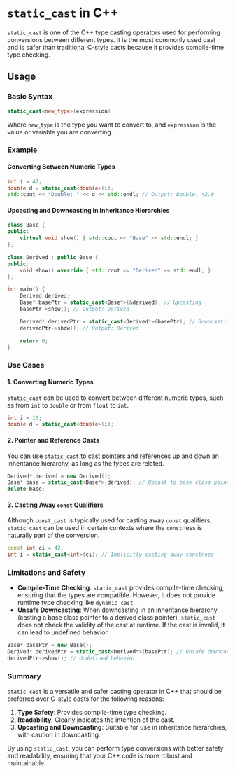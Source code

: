 
# `static_cast` in C++

`static_cast` is one of the C++ type casting operators used for performing conversions between different types. It is the most commonly used cast and is safer than traditional C-style casts because it provides compile-time type checking.

## Usage

### Basic Syntax

```cpp
static_cast<new_type>(expression)
```

Where `new_type` is the type you want to convert to, and `expression` is the value or variable you are converting.

### Example

#### Converting Between Numeric Types

```cpp
int i = 42;
double d = static_cast<double>(i);
std::cout << "Double: " << d << std::endl; // Output: Double: 42.0
```

#### Upcasting and Downcasting in Inheritance Hierarchies

```cpp
class Base {
public:
    virtual void show() { std::cout << "Base" << std::endl; }
};

class Derived : public Base {
public:
    void show() override { std::cout << "Derived" << std::endl; }
};

int main() {
    Derived derived;
    Base* basePtr = static_cast<Base*>(&derived); // Upcasting
    basePtr->show(); // Output: Derived

    Derived* derivedPtr = static_cast<Derived*>(basePtr); // Downcasting
    derivedPtr->show(); // Output: Derived

    return 0;
}
```

### Use Cases

#### 1. Converting Numeric Types

`static_cast` can be used to convert between different numeric types, such as from `int` to `double` or from `float` to `int`.

```cpp
int i = 10;
double d = static_cast<double>(i);
```

#### 2. Pointer and Reference Casts

You can use `static_cast` to cast pointers and references up and down an inheritance hierarchy, as long as the types are related.

```cpp
Derived* derived = new Derived();
Base* base = static_cast<Base*>(derived); // Upcast to base class pointer
delete base;
```

#### 3. Casting Away `const` Qualifiers

Although `const_cast` is typically used for casting away `const` qualifiers, `static_cast` can be used in certain contexts where the `const`ness is naturally part of the conversion.

```cpp
const int ci = 42;
int i = static_cast<int>(ci); // Implicitly casting away constness
```

### Limitations and Safety

- **Compile-Time Checking**: `static_cast` provides compile-time checking, ensuring that the types are compatible. However, it does not provide runtime type checking like `dynamic_cast`.
- **Unsafe Downcasting**: When downcasting in an inheritance hierarchy (casting a base class pointer to a derived class pointer), `static_cast` does not check the validity of the cast at runtime. If the cast is invalid, it can lead to undefined behavior.

```cpp
Base* basePtr = new Base();
Derived* derivedPtr = static_cast<Derived*>(basePtr); // Unsafe downcast
derivedPtr->show(); // Undefined behavior
```

### Summary

`static_cast` is a versatile and safer casting operator in C++ that should be preferred over C-style casts for the following reasons:

1. **Type Safety**: Provides compile-time type checking.
2. **Readability**: Clearly indicates the intention of the cast.
3. **Upcasting and Downcasting**: Suitable for use in inheritance hierarchies, with caution in downcasting.

By using `static_cast`, you can perform type conversions with better safety and readability, ensuring that your C++ code is more robust and maintainable.